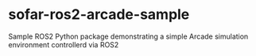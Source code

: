 # sofar-ros2-arcade-sample
Sample ROS2 Python package demonstrating a simple Arcade simulation environment controllerd via ROS2
